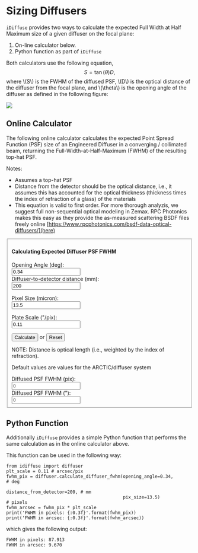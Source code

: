 <script type="text/javascript" async src="https://cdnjs.cloudflare.com/ajax/libs/mathjax/2.7.4/MathJax.js?config=TeX-MML-AM_CHTML" async>
</script>

# Sizing Diffusers

`iDiffuse` provides two ways to calculate the expected Full Width at Half Maximum size of a given diffuser on the focal plane:

1. On-line calculator below.
2. Python function as part of `iDiffuse`

Both calculators use the following equation, 
$$S = \tan(\theta) D,$$
where \\(S\\) is the FWHM of the diffused PSF, \\(D\\) is the optical distance of the diffuser from the focal plane, and \\(\theta\\) is the opening angle of the diffuser as defined in the following figure:

<img src='../img/diffuser_path.png'/>


## Online Calculator
The following online calculator calculates the expected Point Spread Function (PSF) size of an Engineered Diffuser in a converging / collimated beam, returning the Full-Width-at-Half-Maximum (FWHM) of the resulting top-hat PSF.

Notes:

- Assumes a top-hat PSF
- Distance from the detector should be the optical distance, i.e., it assumes this has accounted for the optical thickness (thickness times the index of refraction of a glass) of the materials
- This equation is valid to first order. For more thorough analyzis, we suggest full non-sequential optical modeling in Zemax. RPC Photonics makes this easy as they provide the as-measured scattering BSDF files freely online [https://www.rpcphotonics.com/bsdf-data-optical-diffusers/](here) 

<link rel="stylesheet" href="https://stackpath.bootstrapcdn.com/bootstrap/4.1.1/css/bootstrap.min.css" integrity="sha384-WskhaSGFgHYWDcbwN70/dfYBj47jz9qbsMId/iRN3ewGhXQFZCSftd1LZCfmhktB" crossorigin="anonymous">
<script src="https://stackpath.bootstrapcdn.com/bootstrap/4.1.1/js/bootstrap.min.js" integrity="sha384-smHYKdLADwkXOn1EmN1qk/HfnUcbVRZyYmZ4qpPea6sjB/pTJ0euyQp0Mk8ck+5T" crossorigin="anonymous"></script>

<form id="diffuserform" action="">
<fieldset>
	<h4>Calculating Expected Diffuser PSF FWHM</h4>
	<div class='form-group row'>
	   <label for="angle" class="col-sm-4 col-form-label">Opening Angle (deg):</label>
             <div class="col-sm-3">
	       <input id="angle" name="angle" type='number' step='0.001' min='0' value="0.34"/>
	    </div>
	</div>
	<div class='form-group row'>
  	   <label for="distance" class="col-sm-4 col-form-label">Diffuser-to-detector distance (mm):</label>
             <div class="col-sm-3">
		<input id="distance" name="distance" type='number' step='0.1' min='0' value='200' />
	    </div>
	</div>
	<p>
	<div class='form-group row'>
  	   <label for="pixelsize" class="col-sm-4 col-form-label">Pixel Size (micron):</label>
             <div class="col-sm-3">
		<input id="pixelsize" name="pixelsize" type='number' step='0.01' min='0' value='13.5' />
	    </div>
	</div>
	<p>
	<div class='form-group row'>
  	   <label for="platescale" class="col-sm-4 col-form-label">Plate Scale ("/pix):</label>
             <div class="col-sm-3">
		<input id="platescale" name="platescale" type='number' step='0.001' min='0' value='0.11' />
	    </div>
	</div>
	<p>
		<input class="btn btn-outline-primary" type="submit" value="Calculate" />
		or
		<input class="btn btn-outline-primary" type="reset" value="Reset" />
	</p>
	<p class="font-weight-bold">NOTE: Distance is optical length (i.e., weighted by the index of refraction).</p>
	<p class="font-weight-bold">Default values are values for the ARCTIC/diffuser system</p>
	<div class='form-group row'>
	   <label id='fwhm_pix_input' for="fwhm_pix" class="col-sm-4 col-form-label">Diffused PSF FWHM (pix):</label>
             <div class="col-sm-3">
	       <input id="fwhm_pix" name="fwhm_pix" placeholder="0" readonly/>
	     </div>
	</div>
	<div class='form-group row'>
	   <label id='fwhm_arcsec_input' for="fwhm_arcsec" class="col-sm-4 col-form-label">Diffused PSF FWHM ("):</label>
             <div class="col-sm-3">
	       <input id="fwhm_arcsec" name="fwhm_arcsec" placeholder="0" readonly/>
	     </div>
	</div>
</fieldset>
</form>

<script>
(function () {
	function getTanFromDegrees(degrees) {
		return ( Math.tan(degrees * Math.PI / 180) );
	}

	function get_diffused_FWHM(angle, distance, pixelsize, platescale) {
		// Calculate diffuser FWHM
		// INPUT:
		//    angle in degrees
		//    distance in mm
		//    pixelsize in microns
		//    platescale in arcsec / pix
		// OUTPUT:
		//    FWHM in pixels
		angle = parseFloat(angle);
		distance = parseFloat(distance);
		pixelsize = parseFloat(pixelsize);
		platescale = parseFloat(platescale);
		fwhm_in_pix = 2*getTanFromDegrees(angle/2)*distance/(pixelsize/1000);
		return ( parseFloat(fwhm_in_pix).toFixed(2) );
	}

	var diffuserForm = document.getElementById("diffuserform");
	if (diffuserForm) {
		diffuserForm.onsubmit = function () {
			fwhm_pix = get_diffused_FWHM(this.angle.value,this.distance.value,this.pixelsize.value,this.platescale.value);
			fwhm_arcsec = fwhm_pix * this.platescale.value ;
			this.fwhm_pix.value = fwhm_pix;
			this.fwhm_arcsec.value = parseFloat(fwhm_arcsec).toFixed(2);
			return false;
		};
	}
}());
</script>


## Python Function

Additionally `iDiffuse` provides a simple Python function that performs the same calculation as in the online calculator above.

This function can be used in the following way:

```
from idiffuse import diffuser
plt_scale = 0.11 # arcsec/pix
fwhm_pix = diffuser.calculate_diffuser_fwhm(opening_angle=0.34,         # deg
                                            distance_from_detector=200, # mm
                                            pix_size=13.5)              # pixels
fwhm_arcsec = fwhm_pix * plt_scale
print('FWHM in pixels: {:0.3f}'.format(fwhm_pix))
print('FWHM in arcsec: {:0.3f}'.format(fwhm_arcsec))
```
which gives the following output:
```
FWHM in pixels: 87.913
FWHM in arcsec: 9.670
```
